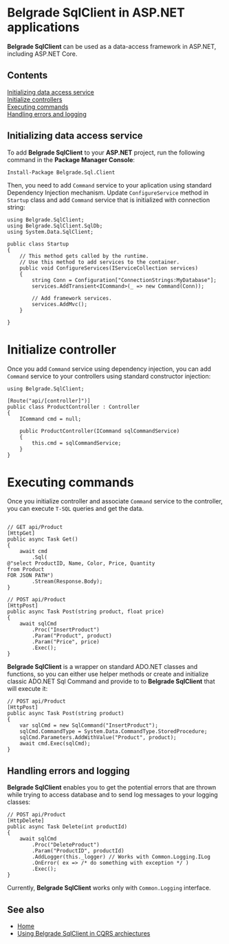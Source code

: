 # Belgrade SqlClient in ASP.NET applications

**Belgrade SqlClient** can be used as a data-access framework in ASP.NET, including ASP.NET Core.

## Contents

[Initializing data access service](#init)<br/>
[Initialize controllers](#controller)<br/>
[Executing commands](#exec)<br/>
[Handling errors and logging](#error-log)<br/>

<a name="init"></a>

## Initializing data access service

To add **Belgrade SqlClient** to your **ASP.NET** project, run the following command in the **Package Manager Console**: 
```
Install-Package Belgrade.Sql.Client 
```

Then, you need to add `Command` service to your aplication using standard Dependency Injection mechanism. 
Update `ConfigureService` method in `Startup` class and add `Command` service that is initialized with connection string:

```
using Belgrade.SqlClient;
using Belgrade.SqlClient.SqlDb;
using System.Data.SqlClient;

public class Startup
{
    // This method gets called by the runtime.
    // Use this method to add services to the container.
    public void ConfigureServices(IServiceCollection services)
    {
        string Conn = Configuration["ConnectionStrings:MyDatabase"];
        services.AddTransient<ICommand>(_ => new Command(Conn));

        // Add framework services.
        services.AddMvc();
    }

}
```

<a name="controller"></a>
# Initialize controller

Once you add `Command` service using dependency injection, you can add `Command` service to your controllers using standard constructor injection:

```
using Belgrade.SqlClient;

[Route("api/[controller]")]
public class ProductController : Controller
{
    ICommand cmd = null;

    public ProductController(ICommand sqlCommandService)
    {
        this.cmd = sqlCommandService;
    }
}
```

<a name="exec"></a>
# Executing commands

Once you initialize controller and associate `Command` service to the controller, you can execute `T-SQL` queries and get the data.

```

// GET api/Product
[HttpGet]
public async Task Get()
{
    await cmd
        .Sql(
@"select ProductID, Name, Color, Price, Quantity 
from Product
FOR JSON PATH")
        .Stream(Response.Body);
}

// POST api/Product
[HttpPost]
public async Task Post(string product, float price)
{
    await sqlCmd
        .Proc("InsertProduct")
        .Param("Product", product)
        .Param("Price", price)
        .Exec();
}
```
**Belgrade SqlClient** is a wrapper on standard ADO.NET classes and functions, so you can either use helper methods or create and initialize classic ADO.NET Sql Command and provide to to **Belgrade SqlClient** that will execute it:
```
// POST api/Product
[HttpPost]
public async Task Post(string product)
{
    var sqlCmd = new SqlCommand("InsertProduct");
    sqlCmd.CommandType = System.Data.CommandType.StoredProcedure;
    sqlCmd.Parameters.AddWithValue("Product", product);
    await cmd.Exec(sqlCmd);
}
```

<a name="error-log"></a>
## Handling errors and logging

**Belgrade SqlClient** enables you to get the potential errors that are thrown while trying to access database and to send log messages to your logging classes:

```
// POST api/Product
[HttpDelete]
public async Task Delete(int productId)
{
    await sqlCmd
        .Proc("DeleteProduct")
        .Param("ProductID", productId)
        .AddLogger(this._logger) // Works with Common.Logging.ILog
        .OnError( ex => /* do something with exception */ )
        .Exec();
}
```

Currently, **Belgrade SqlClient** works only with `Common.Logging` interface.
## See also

 - [Home](index.md)
 - [Using Belgrade SqlClient in CQRS archiectures](cqrs.md)
